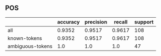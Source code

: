 
## POS

|                  | accuracy | precision | recall | support |
|------------------|----------|-----------|--------|---------|
| all              | 0.9352   | 0.9517    | 0.9617 | 108     |
| known-tokens     | 0.9352   | 0.9517    | 0.9617 | 108     |
| ambiguous-tokens | 1.0      | 1.0       | 1.0    | 47      |

